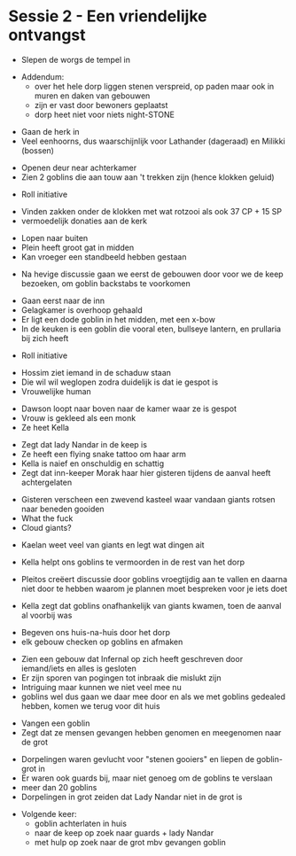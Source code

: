 # Sessie 2 - Een vriendelijke ontvangst

- Slepen de worgs de tempel in

+ Addendum:
    - over het hele dorp liggen stenen verspreid, op paden maar ook in muren en daken van gebouwen
    - zijn er vast door bewoners geplaatst
    - dorp heet niet voor niets night-STONE

- Gaan de herk in
- Veel eenhoorns, dus waarschijnlijk voor Lathander (dageraad) en Milikki (bossen)

+ Openen deur near achterkamer
+ Zien 2 goblins die aan touw aan 't trekken zijn (hence klokken geluid)

- Roll initiative

+ Vinden zakken onder de klokken met wat rotzooi als ook 37 CP + 15 SP
+ vermoedelijk donaties aan de kerk

- Lopen naar buiten
- Plein heeft groot gat in midden
- Kan vroeger een standbeeld hebben gestaan

+ Na hevige discussie gaan we eerst de gebouwen door voor we de keep bezoeken, om goblin backstabs te voorkomen

- Gaan eerst naar de inn
- Gelagkamer is overhoop gehaald
- Er ligt een dode goblin in het midden, met een x-bow
- In de keuken is een goblin die vooral eten, bullseye lantern, en prullaria bij zich heeft

+ Roll initiative

- Hossim ziet iemand in de schaduw staan
- Die wil wil weglopen zodra duidelijk is dat ie gespot is
- Vrouwelijke human

+ Dawson loopt naar boven naar de kamer waar ze is gespot
+ Vrouw is gekleed als een monk
+ Ze heet Kella

- Zegt dat lady Nandar in de keep is
- Ze heeft een flying snake tattoo om haar arm
- Kella is naief en onschuldig en schattig
- Zegt dat inn-keeper Morak haar hier gisteren tijdens de aanval heeft achtergelaten

+ Gisteren verscheen een zwevend kasteel waar vandaan giants rotsen naar beneden gooiden
+ What the fuck
+ Cloud giants?

- Kaelan weet veel van giants en legt wat dingen ait

+ Kella helpt ons goblins te vermoorden in de rest van het dorp

- Pleitos creëert discussie door goblins vroegtijdig aan te vallen en daarna niet door te hebben waarom je plannen moet bespreken voor je iets doet

+ Kella zegt dat goblins onafhankelijk van giants kwamen, toen de aanval al voorbij was

- Begeven ons huis-na-huis door het dorp
- elk gebouw checken op goblins en afmaken

+ Zien een gebouw dat Infernal op zich heeft geschreven door iemand/iets en alles is gesloten
+ Er zijn sporen van pogingen tot inbraak die mislukt zijn
+ Intriguing maar kunnen we niet veel mee nu
+ goblins wel dus gaan we daar mee door en als we met goblins gedealed hebben, komen we terug voor dit huis

- Vangen een goblin
- Zegt dat ze mensen gevangen hebben genomen en meegenomen naar de grot

+ Dorpelingen waren gevlucht voor "stenen gooiers" en liepen de goblin-grot in
+ Er waren ook guards bij, maar niet genoeg om de goblins te verslaan
+ meer dan 20 goblins
+ Dorpelingen in grot zeiden dat Lady Nandar niet in de grot is

- Volgende keer:
    - goblin achterlaten in huis
    - naar de keep op zoek naar guards + lady Nandar
    - met hulp op zoek naar de grot mbv gevangen goblin

